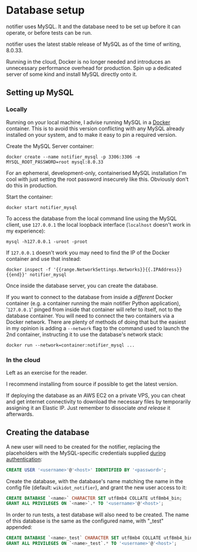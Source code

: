 # Database setup

notifier uses MySQL. It and the database need to be set up before it can
operate, or before tests can be run.

notifier uses the latest stable release of MySQL as of the time of writing, 8.0.33.

Running in the cloud, Docker is no longer needed and introduces an unnecessary performance overhead for production. Spin up a dedicated server of some kind and install MySQL directly onto it.

## Setting up MySQL

### Locally

Running on your local machine, I advise running MySQL in a [Docker](https://www.docker.com/) container. This is to avoid this version conflicting with any MySQL already installed on your system, and to make it easy to pin a required version.

Create the MySQL Server container:

```shell
docker create --name notifier_mysql -p 3306:3306 -e MYSQL_ROOT_PASSWORD=root mysql:8.0.33
```

For an ephemeral, development-only, containerised MySQL installation I'm
cool with just setting the root password insecurely like this. Obviously
don't do this in production.

Start the container:

```shell
docker start notifier_mysql
```

To access the database from the local command line using the MySQL client, use `127.0.0.1` the local loopback interface (`localhost` doesn't work in my experience):

```shell
mysql -h127.0.0.1 -uroot -proot
```

If `127.0.0.1` doesn't work you may need to find the IP of the Docker
container and use that instead:

```shell
docker inspect -f '{{range.NetworkSettings.Networks}}{{.IPAddress}}{{end}}' notifier_mysql
```

Once inside the database server, you can create the database.

If you want to connect to the database from inside a _different_ Docker container (e.g. a container running the main notifier Python application), '`127.0.0.1`' pinged from inside that container will refer to itself, not to the database container. You will need to connect the two containers via a Docker network. There are plenty of methods of doing that but the easiest in my opinion is adding a `--network` flag to the command used to launch the 2nd container, instructing it to use the database's network stack:

```shell
docker run --network=container:notifier_mysql ...
```


### In the cloud

Left as an exercise for the reader.

I recommend installing from source if possible to get the latest version.

If deploying the database as an AWS EC2 on a private VPS, you can cheat and get internet connectivity to download the necessary files by temporarily assigning it an Elastic IP. Just remember to dissociate _and release_ it afterwards.

## Creating the database

A new user will need to be created for the notifier, replacing the
placeholders with the MySQL-specific credentials supplied [during
authentication](/docs/auth.md):

```sql
CREATE USER '<username>'@'<host>' IDENTIFIED BY '<password>';
```

Create the database, with the database's name matching the name in the
config file (default: `wikidot_notifier`), and grant the new user access to
it:

```sql
CREATE DATABASE `<name>` CHARACTER SET utf8mb4 COLLATE utf8mb4_bin;
GRANT ALL PRIVILEGES ON `<name>`.* TO '<username>'@'<host>';
```

In order to run tests, a test database will also need to be created. The
name of this database is the same as the configured name, with "_test"
appended:

```sql
CREATE DATABASE `<name>_test` CHARACTER SET utf8mb4 COLLATE utf8mb4_bin;
GRANT ALL PRIVILEGES ON `<name>_test`.* TO '<username>'@'<host>';
```
